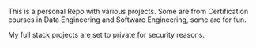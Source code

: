   This is a personal Repo with various projects.  Some are from Certification courses in Data Engineering and Software Engineering, some are for fun.

My full stack projects are set to private for security reasons.  
